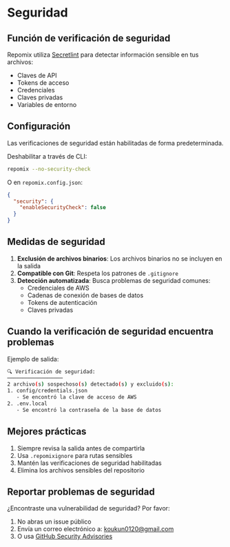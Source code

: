 # Seguridad

## Función de verificación de seguridad

Repomix utiliza [Secretlint](https://github.com/secretlint/secretlint) para detectar información sensible en tus archivos:
- Claves de API
- Tokens de acceso
- Credenciales
- Claves privadas
- Variables de entorno

## Configuración

Las verificaciones de seguridad están habilitadas de forma predeterminada.

Deshabilitar a través de CLI:
```bash
repomix --no-security-check
```

O en `repomix.config.json`:
```json
{
  "security": {
    "enableSecurityCheck": false
  }
}
```

## Medidas de seguridad

1. **Exclusión de archivos binarios**: Los archivos binarios no se incluyen en la salida
2. **Compatible con Git**: Respeta los patrones de `.gitignore`
3. **Detección automatizada**: Busca problemas de seguridad comunes:
    - Credenciales de AWS
    - Cadenas de conexión de bases de datos
    - Tokens de autenticación
    - Claves privadas

## Cuando la verificación de seguridad encuentra problemas

Ejemplo de salida:
```bash
🔍 Verificación de seguridad:
──────────────────
2 archivo(s) sospechoso(s) detectado(s) y excluido(s):
1. config/credentials.json
   - Se encontró la clave de acceso de AWS
2. .env.local
   - Se encontró la contraseña de la base de datos
```

## Mejores prácticas

1. Siempre revisa la salida antes de compartirla
2. Usa `.repomixignore` para rutas sensibles
3. Mantén las verificaciones de seguridad habilitadas
4. Elimina los archivos sensibles del repositorio

## Reportar problemas de seguridad

¿Encontraste una vulnerabilidad de seguridad? Por favor:
1. No abras un issue público
2. Envía un correo electrónico a: koukun0120@gmail.com
3. O usa [GitHub Security Advisories](https://github.com/yamadashy/repomix/security/advisories/new)
